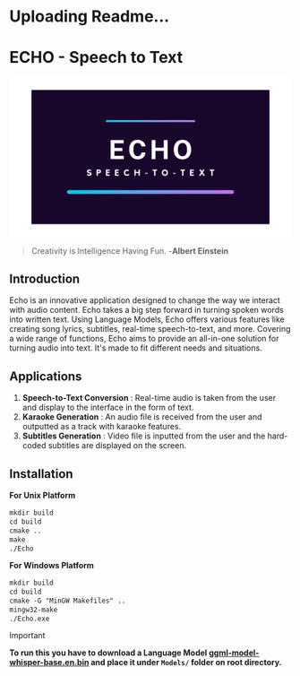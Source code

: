 # Uploading Readme...

# ECHO - Speech to Text


![Introductory logo to the premium version of the software](/technology.png)

> Creativity is Intelligence Having Fun.           -**Albert Einstein**


## Introduction

Echo is an innovative application designed to change the way we interact with audio content. Echo takes a big step forward in turning spoken words into written text. Using Language Models, Echo offers various features like creating song lyrics, subtitles, real-time speech-to-text, and more. Covering a wide range of functions, Echo aims to provide an all-in-one solution for turning audio into text. It's made to fit different needs and situations.


<!-- ## About Whisper -->


<!-- ## The Team

@Fiesty-Cushion 
@bishal0602
@th3-roGue-deV1l -->


## Applications

1. **Speech-to-Text Conversion** :
  Real-time audio is taken from the user and display to the interface in the form of text.
2. **Karaoke Generation** :
  An audio file is received from the user and outputted as a track with karaoke features. 
3. **Subtitles Generation** :
  Video file is inputted from the user and the hard-coded subtitles are displayed on the screen.


## Installation

**For Unix Platform**
```
mkdir build
cd build
cmake ..
make
./Echo
```

**For Windows Platform**
```
mkdir build
cd build
cmake -G "MinGW Makefiles" ..
mingw32-make
./Echo.exe
```

>[!Important]
>**To run this you have to download a Language Model [ggml-model-whisper-base.en.bin](https://ggml.ggerganov.com/ggml-model-whisper-base.en.bin) and place it under `Models/` folder on root directory.**
